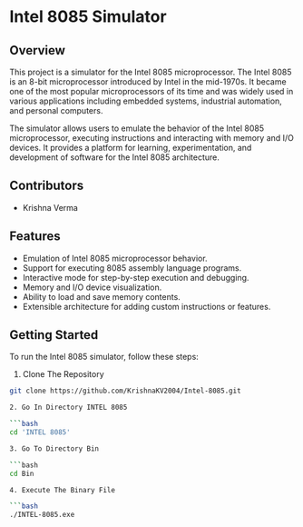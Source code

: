 # Intel 8085 Simulator

## Overview

This project is a simulator for the Intel 8085 microprocessor. The Intel 8085 is an 8-bit microprocessor introduced by Intel in the mid-1970s. It became one of the most popular microprocessors of its time and was widely used in various applications including embedded systems, industrial automation, and personal computers.

The simulator allows users to emulate the behavior of the Intel 8085 microprocessor, executing instructions and interacting with memory and I/O devices. It provides a platform for learning, experimentation, and development of software for the Intel 8085 architecture.

## Contributors

- Krishna Verma

## Features

- Emulation of Intel 8085 microprocessor behavior.
- Support for executing 8085 assembly language programs.
- Interactive mode for step-by-step execution and debugging.
- Memory and I/O device visualization.
- Ability to load and save memory contents.
- Extensible architecture for adding custom instructions or features.

## Getting Started

To run the Intel 8085 simulator, follow these steps:

1. Clone The Repository

```bash
git clone https://github.com/KrishnaKV2004/Intel-8085.git

2. Go In Directory INTEL 8085

```bash
cd 'INTEL 8085'

3. Go To Directory Bin

```bash
cd Bin

4. Execute The Binary File

```bash
./INTEL-8085.exe